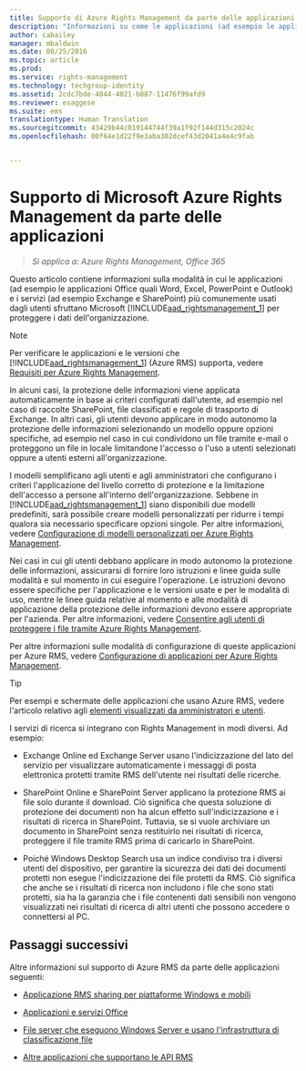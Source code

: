 ```yaml
---
title: Supporto di Azure Rights Management da parte delle applicazioni | Azure RMS
description: "Informazioni su come le applicazioni (ad esempio le applicazioni Office quali Word, Excel, PowerPoint e Outlook) e i servizi (ad esempio Exchange e SharePoint) più comunemente usati dagli utenti sfruttano Microsoft Azure Rights Management per proteggere i dati dell'organizzazione."
author: cabailey
manager: mbaldwin
ms.date: 08/25/2016
ms.topic: article
ms.prod: 
ms.service: rights-management
ms.technology: techgroup-identity
ms.assetid: 2cdc7bde-4044-4021-b887-11476f99afd9
ms.reviewer: esaggese
ms.suite: ems
translationtype: Human Translation
ms.sourcegitcommit: 43429b44c019144744f39a1f92f144d315c2024c
ms.openlocfilehash: 00f64e1d22f9e3aba302dcef43d2041a4e4c9fab


---
```


# Supporto di Microsoft Azure Rights Management da parte delle applicazioni

>*Si applica a: Azure Rights Management, Office 365*

Questo articolo contiene informazioni sulla modalità in cui le applicazioni (ad esempio le applicazioni Office quali Word, Excel, PowerPoint e Outlook) e i servizi (ad esempio Exchange e SharePoint) più comunemente usati dagli utenti sfruttano Microsoft [!INCLUDE[aad_rightsmanagement_1](../includes/aad_rightsmanagement_1_md.md)] per proteggere i dati dell'organizzazione. 
> [!NOTE]
> Per verificare le applicazioni e le versioni che [!INCLUDE[aad_rightsmanagement_1](../includes/aad_rightsmanagement_1_md.md)] (Azure RMS) supporta, vedere [Requisiti per Azure Rights Management](../get-started/requirements-azure-rms.md).

In alcuni casi, la protezione delle informazioni viene applicata automaticamente in base ai criteri configurati dall'utente, ad esempio nel caso di raccolte SharePoint, file classificati e regole di trasporto di Exchange. In altri casi, gli utenti devono applicare in modo autonomo la protezione delle informazioni selezionando un modello oppure opzioni specifiche, ad esempio nel caso in cui condividono un file tramite e-mail o proteggono un file in locale limitandone l'accesso o l'uso a utenti selezionati oppure a utenti esterni all'organizzazione.

I modelli semplificano agli utenti e agli amministratori che configurano i criteri l'applicazione del livello corretto di protezione e la limitazione dell'accesso a persone all'interno dell'organizzazione. Sebbene in [!INCLUDE[aad_rightsmanagement_1](../includes/aad_rightsmanagement_1_md.md)] siano disponibili due modelli predefiniti, sarà possibile creare modelli personalizzati per ridurre i tempi qualora sia necessario specificare opzioni singole. Per altre informazioni, vedere [Configurazione di modelli personalizzati per Azure Rights Management](../deploy-use/configure-custom-templates.md).

Nei casi in cui gli utenti debbano applicare in modo autonomo la protezione delle informazioni, assicurarsi di fornire loro istruzioni e linee guida sulle modalità e sul momento in cui eseguire l'operazione. Le istruzioni devono essere specifiche per l'applicazione e le versioni usate e per le modalità di uso, mentre le linee guida relative al momento e alle modalità di applicazione della protezione delle informazioni devono essere appropriate per l'azienda. Per altre informazioni, vedere [Consentire agli utenti di proteggere i file tramite Azure Rights Management](../deploy-use/help-users.md).

Per altre informazioni sulle modalità di configurazione di queste applicazioni per Azure RMS, vedere [Configurazione di applicazioni per Azure Rights Management](../deploy-use/configure-applications.md).

> [!TIP]
> Per esempi e schermate delle applicazioni che usano Azure RMS, vedere l'articolo relativo agli [elementi visualizzati da amministratori e utenti](what-admins-users-see.md).

I servizi di ricerca si integrano con Rights Management in modi diversi. Ad esempio: 

- Exchange Online ed Exchange Server usano l'indicizzazione del lato del servizio per visualizzare automaticamente i messaggi di posta elettronica protetti tramite RMS dell'utente nei risultati delle ricerche. 

- SharePoint Online e SharePoint Server applicano la protezione RMS ai file solo durante il download. Ciò significa che questa soluzione di protezione dei documenti non ha alcun effetto sull'indicizzazione e i risultati di ricerca in SharePoint. Tuttavia, se si vuole archiviare un documento in SharePoint senza restituirlo nei risultati di ricerca, proteggere il file tramite RMS prima di caricarlo in SharePoint.

- Poiché Windows Desktop Search usa un indice condiviso tra i diversi utenti del dispositivo, per garantire la sicurezza dei dati dei documenti protetti non esegue l'indicizzazione dei file protetti da RMS. Ciò significa che anche se i risultati di ricerca non includono i file che sono stati protetti, sia ha la garanzia che i file contenenti dati sensibili non vengono visualizzati nei risultati di ricerca di altri utenti che possono accedere o connettersi al PC. 



## Passaggi successivi

Altre informazioni sul supporto di Azure RMS da parte delle applicazioni seguenti:

-   [Applicazione RMS sharing per piattaforme Windows e mobili](sharing-app-support.md)

-   [Applicazioni e servizi Office](office-apps-services-support.md)

-   [File server che eseguono Windows Server e usano l'infrastruttura di classificazione file](file-server-support.md)

-   [Altre applicazioni che supportano le API RMS](api-support.md)




<!--HONumber=Aug16_HO4-->


